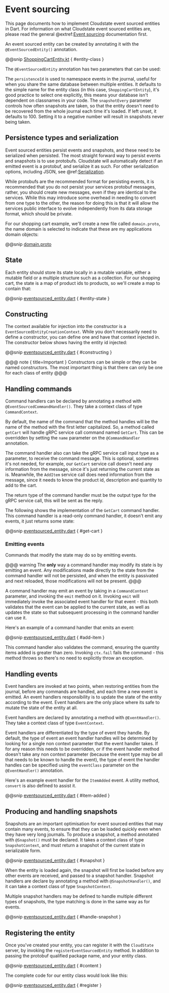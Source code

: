 # Event sourcing

This page documents how to implement Cloudstate event sourced entities in Dart. For information on what Cloudstate event sourced entities are, please read the general @extref:[Event sourcing](cloudstate:user/features/eventsourced.html) documentation first.

An event sourced entity can be created by annotating it with the `@EventSourcedEntity()` annotation.

@@snip [ShoppingCartEntity.kt]($base$/docs/src/test/eventsourced/eventsourced_entity.dart) { #entity-class }

The `@EventSourcedEntity` annotation has two parameters that can be used:

The `persistenceId` is used to namespace events in the journal, useful for when you share the same database between multiple entities. It defaults to the simple name for the entity class (in this case, `ShoppingCartEntity`), it's good practice to select one explicitly, this means your database isn't dependent on classnames in your code.
The `snapshotEvery` parameter controls how often snapshots are taken, so that the entity doesn't need to be recovered from the whole journal each time it's loaded. If left unset, it defaults to 100. Setting it to a negative number will result in snapshots never being taken.

## Persistence types and serialization

Event sourced entities persist events and snapshots, and these need to be serialized when persisted. The most straight forward way to persist events and snapshots is to use protobufs. Cloudstate will automatically detect if an emitted event is a protobuf, and serialize it as such. For other serialization options, including JSON, see @ref:[Serialization](serialization.md).

While protobufs are the recommended format for persisting events, it is recommended that you do not persist your services protobuf messages, rather, you should create new messages, even if they are identical to the services. While this may introduce some overhead in needing to convert from one type to the other, the reason for doing this is that it will allow the services public interface to evolve independently from its data storage format, which should be private.

For our shopping cart example, we'll create a new file called `domain.proto`, the name domain is selected to indicate that these are my applications domain objects:

@@snip [domain.proto]($base$/docs/src/test/proto/domain.proto)

## State

Each entity should store its state locally in a mutable variable, either a mutable field or a multiple structure such as a collection. For our shopping cart, the state is a map of product ids to products, so we'll create a map to contain that:

@@snip [eventsourced_entity.dart]($base$/docs/src/test/eventsourced/eventsourced_entity.dart) { #entity-state }

## Constructing

The context available for injection into the constructor is a `EventSourcedEntityCreationContext`. While you don't necessarily need to define a constructor, you can define one and have that context injected in. The constructor below shows having the entity id injected:

@@snip [eventsourced_entity.dart]($base$/docs/src/test/eventsourced/eventsourced_entity.dart) { #constructing }

@@@ note { title=Important }
Constructors can be simple or they can be named constructors. The most important thing is that there can only be one for each class of entity
@@@

## Handling commands

Command handlers can be declared by annotating a method with `@EventSourcedCommandHandler()`. They take a context class of type `CommandContext`.

By default, the name of the command that the method handles will be the name of the method with the first letter capitalized. So, a method called `getCart` will handle gRPC service call command named `GetCart`. This can be overridden by setting the `name` parameter on the `@CommandHandler` annotation.

The command handler also can take the gRPC service call input type as a parameter, to receive the command message. This is optional, sometimes it's not needed, for example, our `GetCart` service call doesn't need any information from the message, since it's just returning the current state as is. Meanwhile, the `AddItem` service call does need information from the message, since it needs to know the product id, description and quantity to add to the cart.

The return type of the command handler must be the output type for the gRPC service call, this will be sent as the reply.

The following shows the implementation of the `GetCart` command handler. This command handler is a read-only command handler, it doesn't emit any events, it just returns some state:

@@snip [eventsourced_entity.dart]($base$/docs/src/test/eventsourced/eventsourced_entity.dart) { #get-cart }

### Emitting events

Commands that modify the state may do so by emitting events.

@@@ warning
The **only** way a command handler may modify its state is by emitting an event. Any modifications made directly to the state from the command handler will not be persisted, and when the entity is passivated and next reloaded, those modifications will not be present.
@@@

A command handler may emit an event by taking in a `CommandContext` parameter, and invoking the `emit` method on it. Invoking `emit` will immediately invoke the associated event handler for that event - this both validates that the event can be applied to the current state, as well as updates the state so that subsequent processing in the command handler can use it.

Here's an example of a command handler that emits an event:

@@snip [eventsourced_entity.dart]($base$/docs/src/test/eventsourced/eventsourced_entity.dart) { #add-item }

This command handler also validates the command, ensuring the quantity items added is greater than zero. Invoking `ctx.fail` fails the command - this method throws so there's no need to explicitly throw an exception.

## Handling events

Event handlers are invoked at two points, when restoring entities from the journal, before any commands are handled, and each time a new event is emitted. An event handlers responsibility is to update the state of the entity according to the event. Event handlers are the only place where its safe to mutate the state of the entity at all.

Event handlers are declared by annotating a method with `@EventHandler()`. They take a context class of type `EventContext`.

Event handlers are differentiated by the type of event they handle. By default, the type of event an event handler handles will be determined by looking for a single non context parameter that the event handler takes. If for any reason this needs to be overridden, or if the event handler method doesn't take any non context parameter (because the event type may be all that needs to be known to handle the event), the type of event the handler handles can be specified using the `eventClass` parameter on the `@EventHandler()` annotation.

Here's an example event handler for the `ItemAdded` event. A utility method, `convert` is also defined to assist it.

@@snip [eventsourced_entity.dart]($base$/docs/src/test/eventsourced/eventsourced_entity.dart) { #item-added }

## Producing and handling snapshots

Snapshots are an important optimisation for event sourced entities that may contain many events, to ensure that they can be loaded quickly even when they have very long journals. To produce a snapshot, a method annotated with `@Snapshot()` must be declared. It takes a context class of type `SnapshotContext`, and must return a snapshot of the current state in serializable form. 

@@snip [eventsourced_entity.dart]($base$/docs/src/test/eventsourced/eventsourced_entity.dart) { #snapshot }

When the entity is loaded again, the snapshot will first be loaded before any other events are received, and passed to a snapshot handler. Snapshot handlers are declare by annotating a method with `@SnapshotHandler()`, and it can take a context class of type `SnapshotContext`.

Multiple snapshot handlers may be defined to handle multiple different types of snapshots, the type matching is done in the same way as for events.

@@snip [eventsourced_entity.dart]($base$/docs/src/test/eventsourced/eventsourced_entity.dart) { #handle-snapshot }

## Registering the entity

Once you've created your entity, you can register it with the `CloudState` server, by invoking the `registerEventSourcedEntity` method. In addition to passing the protobuf qualified package name, and your entity class.

@@snip [eventsourced_entity.dart]($base$/docs/src/test/eventsourced/behavior/eventsourced_entity.dart) { #content }

The complete code for our entity class would look like this:

@@snip [eventsourced_entity.dart]($base$/docs/src/test/eventsourced/eventsourced_entity.dart) { #register }
